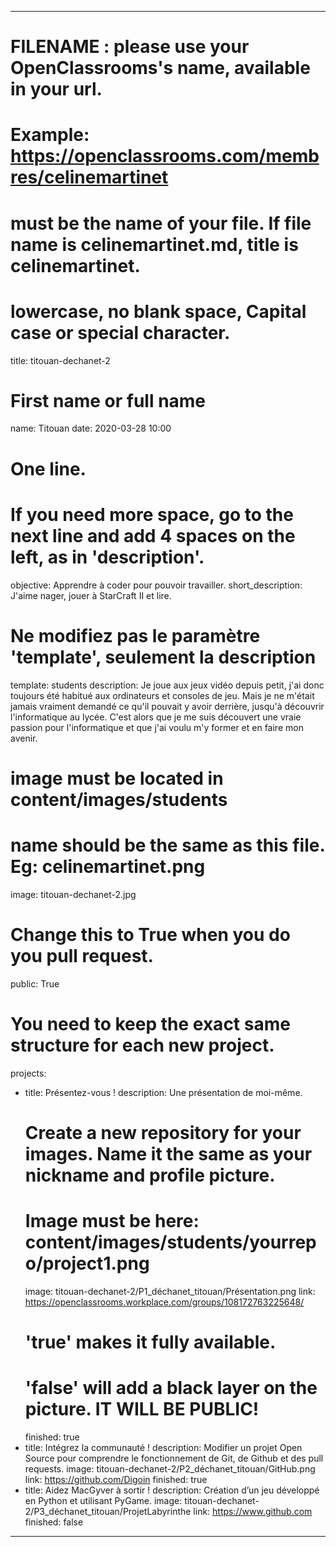 ---

# FILENAME : please use your OpenClassrooms's name, available in your url.
# Example: https://openclassrooms.com/membres/celinemartinet
# must be the name of your file. If file name is celinemartinet.md, title is celinemartinet.
# lowercase, no blank space, Capital case or special character.
title: titouan-dechanet-2

# First name or full name
name: Titouan
date: 2020-03-28 10:00

# One line.
# If you need more space, go to the next line and add 4 spaces on the left, as in 'description'.
objective: Apprendre à coder pour pouvoir travailler.
short_description: J'aime nager, jouer à StarCraft II et lire.

# Ne modifiez pas le paramètre 'template', seulement la description
template: students
description:
    Je joue aux jeux vidéo depuis petit, j'ai donc toujours été habitué aux ordinateurs et consoles de jeu.
	Mais je ne m'était jamais vraiment demandé ce qu'il pouvait y avoir derrière, jusqu'à découvrir l'informatique
	au lycée. C'est alors que je me suis découvert une vraie passion pour l'informatique et que j'ai voulu m'y 
	former et en faire mon avenir.
	
# image must be located in content/images/students
# name should be the same as this file. Eg: celinemartinet.png
image: titouan-dechanet-2.jpg

# Change this to True when you do you pull request.
public: True

# You need to keep the exact same structure for each new project.
projects:
  - title: Présentez-vous !
    description: Une présentation de moi-même.
    # Create a new repository for your images. Name it the same as your nickname and profile picture.
    # Image must be here: content/images/students/yourrepo/project1.png
    image: titouan-dechanet-2/P1_déchanet_titouan/Présentation.png
    link: https://openclassrooms.workplace.com/groups/108172763225648/
    # 'true' makes it fully available.
    # 'false' will add a black layer on the picture. IT WILL BE PUBLIC!
    finished: true
  - title: Intégrez la communauté !
    description: Modifier un projet Open Source pour comprendre le fonctionnement de Git, de Github et des pull requests. 
    image: titouan-dechanet-2/P2_déchanet_titouan/GitHub.png
    link: https://github.com/Digoin
    finished: true
  - title: Aidez MacGyver à sortir !
    description: Création d’un jeu développé en Python et utilisant PyGame.
    image: titouan-dechanet-2/P3_déchanet_titouan/ProjetLabyrinthe
    link: https://www.github.com
    finished: false
---